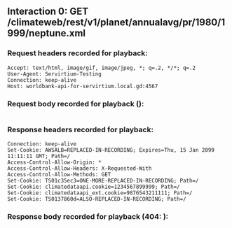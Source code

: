 ## Interaction 0: GET /climateweb/rest/v1/planet/annualavg/pr/1980/1999/neptune.xml

### Request headers recorded for playback:

```
Accept: text/html, image/gif, image/jpeg, *; q=.2, */*; q=.2
User-Agent: Servirtium-Testing
Connection: keep-alive
Host: worldbank-api-for-servirtium.local.gd:4567
```

### Request body recorded for playback ():

```

```

### Response headers recorded for playback:

```
Connection: keep-alive
Set-Cookie: AWSALB=REPLACED-IN-RECORDING; Expires=Thu, 15 Jan 2099 11:11:11 GMT; Path=/
Access-Control-Allow-Origin: *
Access-Control-Allow-Headers: X-Requested-With
Access-Control-Allow-Methods: GET
Set-Cookie: TS01c35ec3=ONE-MORE-REPLACED-IN-RECORDING; Path=/
Set-Cookie: climatedataapi.cookie=1234567899999; Path=/
Set-Cookie: climatedataapi_ext.cookie=9876543211111; Path=/
Set-Cookie: TS0137860d=ALSO-REPLACED-IN-RECORDING; Path=/
```

### Response body recorded for playback (404: ):

```

```

